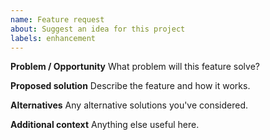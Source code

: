 ```yaml
---
name: Feature request
about: Suggest an idea for this project
labels: enhancement
---
```


**Problem / Opportunity**
What problem will this feature solve?

**Proposed solution**
Describe the feature and how it works.

**Alternatives**
Any alternative solutions you've considered.

**Additional context**
Anything else useful here.

